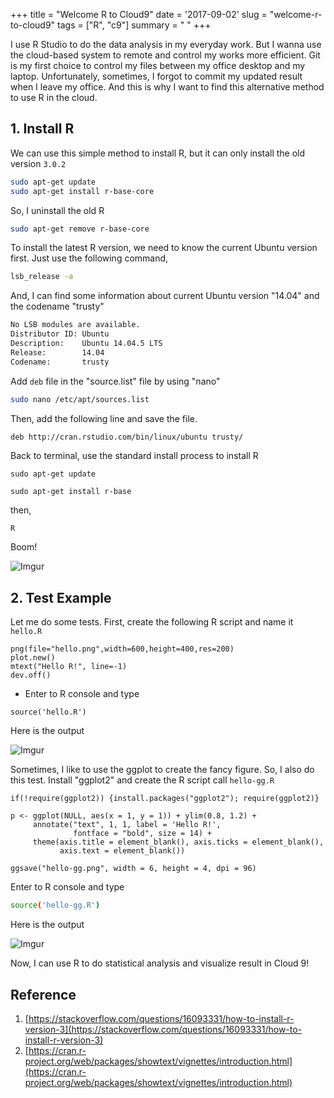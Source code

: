+++
title = "Welcome R to Cloud9"
date = '2017-09-02'
slug = "welcome-r-to-cloud9"
tags = ["R", "c9"]
summary = " "
+++

I use R Studio to do the data analysis in my everyday work. 
But I wanna use the cloud-based system to remote and control my works more efficient.
Git is my first choice to control my files between my office desktop and my laptop. 
Unfortunately, sometimes, I forgot to commit my updated result when I leave my office.
And this is why I want to find this alternative method to use R in the cloud.

## 1. Install R

We can use this simple method to install R, but it can only install the old version `3.0.2`

```bash
sudo apt-get update 
sudo apt-get install r-base-core
```

So, I uninstall the old R 

```bash
sudo apt-get remove r-base-core
```

To install the latest R version, we need to know the current Ubuntu version first. Just use the following command,

```bash
lsb_release -a
```

And, I can find some information about current Ubuntu version "14.04" and the codename "trusty"

```bash
No LSB modules are available.
Distributor ID: Ubuntu
Description:    Ubuntu 14.04.5 LTS
Release:        14.04
Codename:       trusty
```

Add `deb` file in the "source.list" file by using "nano"

```bash
sudo nano /etc/apt/sources.list    
```

Then, add the following line and save the file.

```bash
deb http://cran.rstudio.com/bin/linux/ubuntu trusty/
```

Back to terminal, use the standard install process to install R

```
sudo apt-get update
```

```
sudo apt-get install r-base
```

then,

```
R
```

Boom!

![Imgur](https://i.imgur.com/WKh7TpL.png)


## 2. Test Example 

Let me do some tests. First, create the following R script and name it `hello.R`

```
png(file="hello.png",width=600,height=400,res=200)
plot.new()
mtext("Hello R!", line=-1)
dev.off()
```

- Enter to R console and type

```
source('hello.R')
```

Here is the output

![Imgur](https://i.imgur.com/ygu89QM.png)

Sometimes, I like to use the ggplot to create the fancy figure. So, I also do this test. Install "ggplot2" and create the R script call `hello-gg.R`

```
if(!require(ggplot2)) {install.packages("ggplot2"); require(ggplot2)}

p <- ggplot(NULL, aes(x = 1, y = 1)) + ylim(0.8, 1.2) +
     annotate("text", 1, 1, label = 'Hello R!',
              fontface = "bold", size = 14) +
     theme(axis.title = element_blank(), axis.ticks = element_blank(),
           axis.text = element_blank())

ggsave("hello-gg.png", width = 6, height = 4, dpi = 96)
```

Enter to R console and type

```bash
source('hello-gg.R')
```

Here is the output

![Imgur](https://i.imgur.com/VQf5uiS.png)

Now, I can use R to do statistical analysis and visualize result in Cloud 9!

## Reference
1. [https://stackoverflow.com/questions/16093331/how-to-install-r-version-3](https://stackoverflow.com/questions/16093331/how-to-install-r-version-3)
2. [https://cran.r-project.org/web/packages/showtext/vignettes/introduction.html](https://cran.r-project.org/web/packages/showtext/vignettes/introduction.html)
